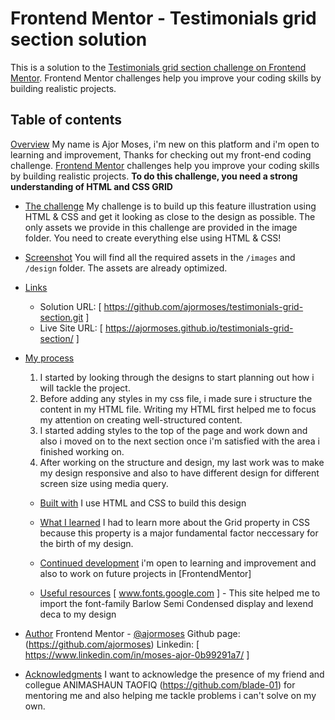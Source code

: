 # Frontend Mentor - Testimonials grid section solution

This is a solution to the [Testimonials grid section challenge on Frontend Mentor](https://www.frontendmentor.io/challenges/testimonials-grid-section-Nnw6J7Un7). Frontend Mentor challenges help you improve your coding skills by building realistic projects. 

## Table of contents

[Overview](#overview)
     My name is Ajor Moses, i'm new on this platform and i'm open to learning and improvement, Thanks for checking out my front-end coding challenge.
     [Frontend Mentor](https://www.frontendmentor.io) challenges help you improve your coding skills by building realistic projects.
    **To do this challenge, you need a strong understanding of HTML and CSS GRID**

  - [The challenge](#the-challenge)
    My challenge is to build up this feature illustration using HTML & CSS and get it looking as close to the design as possible.
    The only assets we provide in this challenge are provided in the image folder. You need to create everything else using HTML & CSS!

  - [Screenshot](#screenshot)
    You will find all the required assets in the `/images` and `/design` folder. The assets are already optimized.

  - [Links](#links)
     - Solution URL:   [ https://github.com/ajormoses/testimonials-grid-section.git ]
    - Live Site URL:  [ https://ajormoses.github.io/testimonials-grid-section/ ]

- [My process](#my-process)
    1. I started by looking through the designs to start planning out how i will tackle the project. 
    2. Before adding any styles in my css file, i made sure i structure the content in my HTML file. Writing my HTML first helped me to focus my attention on creating well-structured content.
    3. I started adding styles to the top of the page and work down and also i moved on to the next section once i'm satisfied with the area i finished working on.
    4. After working on the structure and design, my last work was to make my design responsive and also to have different design for different screen size using media query.

   - [Built with](#built-with)
   I use HTML and CSS to build this design

  - [What I learned](#what-i-learned)
    I had to learn more about the Grid property in CSS because this property is a major fundamental factor neccessary for the birth of my design.

  - [Continued development](#continued-development)
     i'm open to learning and improvement and also to work on future projects in [FrontendMentor]

  - [Useful resources](#useful-resources)
    [ www.fonts.google.com ] - This site helped me to import the font-family Barlow Semi Condensed display and lexend deca to my design

- [Author](#author)
    Frontend Mentor - [@ajormoses](https://www.frontendmentor.io/profile/ajormoses)
    Github page: (https://github.com/ajormoses)
    Linkedin: [ https://www.linkedin.com/in/moses-ajor-0b99291a7/ ]

- [Acknowledgments](#acknowledgments)
    I want to acknowledge the presence of my friend and collegue ANIMASHAUN TAOFIQ (https://github.com/blade-01) for mentoring me and also helping me tackle problems i can't solve on my own.

